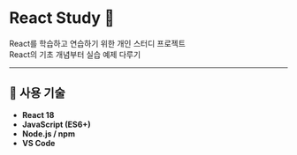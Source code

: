 # React Study 📘

React를 학습하고 연습하기 위한 개인 스터디 프로젝트  
React의 기초 개념부터 실습 예제 다루기

---

## 🚀 사용 기술
- **React 18**
- **JavaScript (ES6+)**
- **Node.js / npm**
- **VS Code**
